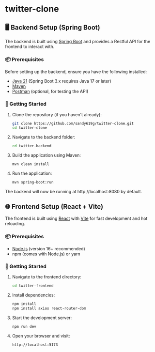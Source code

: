 # twitter-clone

## 🖥️ Backend Setup (Spring Boot)

The backend is built using [Spring Boot](https://spring.io/projects/spring-boot) and provides a Restful API for the frontend to interact with.

### 📦 Prerequisites

Before setting up the backend, ensure you have the following installed:

- [Java 21](https://adoptopenjdk.net/) (Spring Boot 3.x requires Java 17 or later)
- [Maven](https://maven.apache.org/)
- [Postman](https://www.postman.com/) (optional, for testing the API)

### 🚀 Getting Started

1. Clone the repository (if you haven't already):
   ```bash
   git clone https://github.com/sandy619g/twitter-clone.git
   cd twitter-clone
   ```
2. Navigate to the backend folder:
   ```bash
   cd twitter-backend
   ```
3. Build the application using Maven:
   ```bash
   mvn clean install
   ```
4. Run the application:
   ```bash
   mvn spring-boot:run
   ```
The backend will now be running at http://localhost:8080 by default.


## 🌐 Frontend Setup (React + Vite)

The frontend is built using [React](https://reactjs.org/) with [Vite](https://vitejs.dev/) for fast development and hot reloading.

### 📦 Prerequisites

- [Node.js](https://nodejs.org/) (version 16+ recommended)
- npm (comes with Node.js) or yarn

### 🚀 Getting Started

1. Navigate to the frontend directory:
   ```bash
   cd twitter-frontend
   ```
2. Install dependencies:
   ```bash
   npm install
   npm install axios react-router-dom
   ```
3. Start the development server:
   ```bash
   npm run dev
   ```
4. Open your browser and visit:
   ```bash
   http://localhost:5173
   ```      

